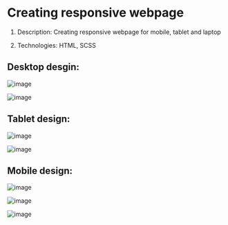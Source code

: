 # Creating responsive webpage

1. Description:
Creating responsive webpage for mobile, tablet and laptop

2. Technologies:
HTML, SCSS

## Desktop desgin:

![image](https://user-images.githubusercontent.com/87691625/178906745-a0b49e00-e3e7-4fbf-b98e-7cb749d0b46d.png)

![image](https://user-images.githubusercontent.com/87691625/178906897-4bf65061-a61a-45e1-90a4-982ac8544099.png)





## Tablet design:

![image](https://user-images.githubusercontent.com/87691625/178907015-33dacd91-050d-4f8c-ab87-1ed0f71f326c.png)

![image](https://user-images.githubusercontent.com/87691625/178907118-1a6ca1aa-ffb9-4120-b0c5-13a7ecb6e787.png)





## Mobile design:

![image](https://user-images.githubusercontent.com/87691625/178907269-3235ec20-6504-4594-b020-66e3bfa12416.png)

![image](https://user-images.githubusercontent.com/87691625/178907366-20c27849-270f-4416-abfc-5f1d8ae93928.png)

![image](https://user-images.githubusercontent.com/87691625/178907495-6a0f2e9a-3698-47f5-9520-5979fa4a39c0.png)






